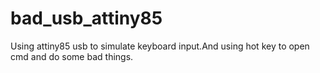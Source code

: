# bad_usb_attiny85
Using attiny85 usb to simulate keyboard input.And using hot key to open cmd and do some bad things.
